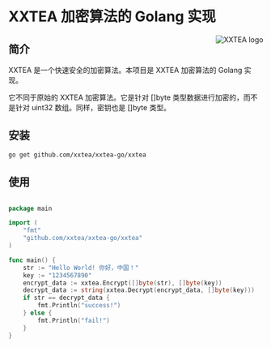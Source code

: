 # XXTEA 加密算法的 Golang 实现

<a href="https://github.com/xxtea/">
    <img src="https://avatars1.githubusercontent.com/u/6683159?v=3&s=86" alt="XXTEA logo" title="XXTEA" align="right" />
</a>

## 简介

XXTEA 是一个快速安全的加密算法。本项目是 XXTEA 加密算法的 Golang 实现。

它不同于原始的 XXTEA 加密算法。它是针对 []byte 类型数据进行加密的，而不是针对 uint32 数组。同样，密钥也是 []byte 类型。

## 安装

```sh
go get github.com/xxtea/xxtea-go/xxtea
```

## 使用

```go

package main

import (
    "fmt"
    "github.com/xxtea/xxtea-go/xxtea"
)

func main() {
    str := "Hello World! 你好，中国！"
    key := "1234567890"
    encrypt_data := xxtea.Encrypt([]byte(str), []byte(key))
    decrypt_data := string(xxtea.Decrypt(encrypt_data, []byte(key)))
    if str == decrypt_data {
        fmt.Println("success!")
    } else {
        fmt.Println("fail!")
    }
}
```
